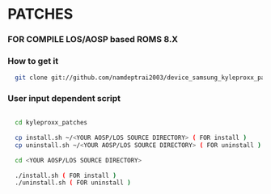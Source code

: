 # PATCHES

### FOR COMPILE LOS/AOSP based ROMS 8.X 
### How to get it ###
```bash
  git clone git://github.com/namdeptrai2003/device_samsung_kyleproxx_patches.git kyleproxx_patches
```

### User input dependent script ###
```bash
 
  cd kyleproxx_patches
  
  cp install.sh ~/<YOUR AOSP/LOS SOURCE DIRECTORY> ( FOR install ) 
  cp uninstall.sh ~/<YOUR AOSP/LOS SOURCE DIRECTORY> ( FOR uninstall ) 
  
  cd <YOUR AOSP/LOS SOURCE DIRECTORY>
  
  ./install.sh ( FOR install )
  ./uninstall.sh ( FOR uninstall )
  
```

